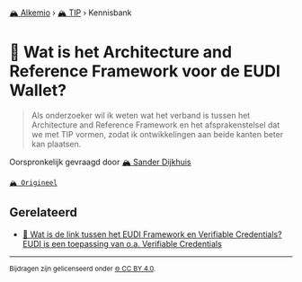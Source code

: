 [🏔️ Alkemio](https://welcome.alkem.io/) › [🏔️ TIP](https://alkem.io/tip/dashboard) › Kennisbank
# 📄 Wat is het Architecture and Reference Framework voor de EUDI Wallet?
>Als onderzoeker wil ik weten wat het verband is tussen het Architecture and Reference Framework en het afsprakenstelsel dat we met TIP vormen, zodat ik ontwikkelingen aan beide kanten beter kan plaatsen.

Oorspronkelijk gevraagd door [🏔️ Sander Dijkhuis](https://alkem.io/user/sander-dijkhuis-3912)

[`🏔️ Origineel`](https://alkem.io/tip/collaboration/hoehangthetarchit-3668)

## Gerelateerd
- [📌 Wat is de link tussen het EUDI Framework en Verifiable Credentials? EUDI is een toepassing van o.a. Verifiable Credentials](watisdelinktusse-4064.md#eudiiseentoepassi-6449)
* * *
<small>Bijdragen zijn gelicenseerd onder [🌐 CC BY 4.0](https://creativecommons.org/licenses/by/4.0/deed.nl).</small>
